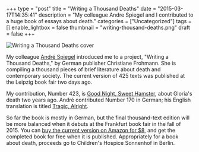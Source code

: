 +++
type = "post"
title = "Writing a Thousand Deaths"
date = "2015-03-17T14:35:41"
description = "My colleague Andre Spiegel and I contributed to a huge book of essays about death."
categories = ["Uncategorized"]
tags = []
enable_lightbox = false
thumbnail = "writing-thousand-deaths.png"
draft = false
+++

<p><img style="display:block; margin-left:auto; margin-right:auto;" src="writing-thousand-deaths.png" alt="Writing a Thousand Deaths cover" title="Writing a Thousand Deaths cover" /></p>
<p>My colleague <a href="http://drmirror.net/">Andr&eacute; Spiegel</a> introduced me to a project, "Writing a Thousand Deaths," by German publisher Christiane Frohmann. She is compiling a thousand pieces of brief literature about death and contemporary society. The current version of 425 texts was published at the Leipzig book fair two days ago.</p>
<p>My contribution, Number 423, is <a href="/blog/good-night-sweet-hamster/">Good Night, Sweet Hamster</a>, about Gloria's death two years ago. Andr&eacute; contributed Number 170 in German; his English translation is titled <a href="http://drmirror.net/2015/03/16/tragic-alright/">Tragic, Alright</a>.</p>
<p>So far the book is mostly in German, but the final thousand-text edition will be more balanced when it debuts at the Frankfurt book fair in the fall of 2015. You can <a href="http://www.amazon.com/Tausend-schreiben-German-Christiane-Frohmann-ebook/dp/B011WKPZXS/">buy the current version on Amazon for $8</a>, and get the completed book for free when it is published. Appropriately for a book about death, proceeds go to Children's Hospice Sonnenhof in Berlin.</p>
    